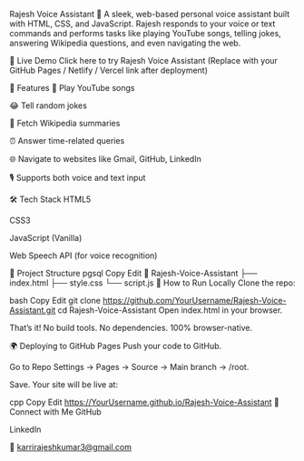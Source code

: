 Rajesh Voice Assistant 🤖
A sleek, web-based personal voice assistant built with HTML, CSS, and JavaScript. Rajesh responds to your voice or text commands and performs tasks like playing YouTube songs, telling jokes, answering Wikipedia questions, and even navigating the web.

🚀 Live Demo
Click here to try Rajesh Voice Assistant
(Replace with your GitHub Pages / Netlify / Vercel link after deployment)

🧰 Features
🎵 Play YouTube songs

😂 Tell random jokes

📖 Fetch Wikipedia summaries

⏰ Answer time-related queries

🌐 Navigate to websites like Gmail, GitHub, LinkedIn

🎙️ Supports both voice and text input

🛠️ Tech Stack
HTML5

CSS3

JavaScript (Vanilla)

Web Speech API (for voice recognition)

📂 Project Structure
pgsql
Copy
Edit
📁 Rajesh-Voice-Assistant
├── index.html
├── style.css
└── script.js
🚩 How to Run Locally
Clone the repo:

bash
Copy
Edit
git clone https://github.com/YourUsername/Rajesh-Voice-Assistant.git
cd Rajesh-Voice-Assistant
Open index.html in your browser.

That’s it! No build tools. No dependencies. 100% browser-native.

🌍 Deploying to GitHub Pages
Push your code to GitHub.

Go to Repo Settings → Pages → Source → Main branch → /root.

Save. Your site will be live at:

cpp
Copy
Edit
https://YourUsername.github.io/Rajesh-Voice-Assistant
🤝 Connect with Me
GitHub

LinkedIn

📧 karrirajeshkumar3@gmail.com
